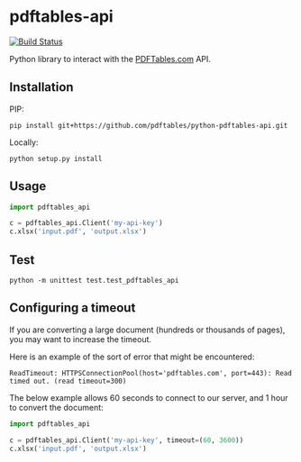 # pdftables-api

[![Build Status](https://travis-ci.org/pdftables/python-pdftables-api.svg)](https://travis-ci.org/pdftables/python-pdftables-api)

Python library to interact with the
[PDFTables.com](https://pdftables.com/api) API.


## Installation

PIP:

    pip install git+https://github.com/pdftables/python-pdftables-api.git

Locally:

    python setup.py install


## Usage

```py
import pdftables_api

c = pdftables_api.Client('my-api-key')
c.xlsx('input.pdf', 'output.xlsx')
```


## Test

    python -m unittest test.test_pdftables_api

## Configuring a timeout

If you are converting a large document (hundreds or thousands of pages),
you may want to increase the timeout.

Here is an example of the sort of error that might be encountered:

```
ReadTimeout: HTTPSConnectionPool(host='pdftables.com', port=443): Read timed out. (read timeout=300)
```

The below example allows 60 seconds to connect to our server, and 1 hour to convert the document:

```py
import pdftables_api

c = pdftables_api.Client('my-api-key', timeout=(60, 3600))
c.xlsx('input.pdf', 'output.xlsx')
```
